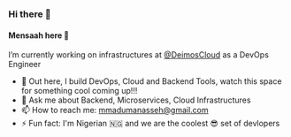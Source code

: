 ### Hi there 👋

<!--
**MeNsaaH/MeNsaaH** is a ✨ _special_ ✨ repository because its `README.md` (this file) appears on your GitHub profile.

Here are some ideas to get you started:
-->
#### Mensaah here 👋
I’m currently working on infrastructures at [@DeimosCloud](https://deimos.io) as a DevOps Engineer

- 🔭 Out here, I build DevOps, Cloud and Backend Tools, watch this space for something cool coming up!!!
- 💬 Ask me about Backend, Microservices, Cloud Infrastructures
- 📫 How to reach me: mmadumanasseh@gmail.com
- ⚡ Fun fact: I'm Nigerian 🇳🇬️ and we are the coolest 😎 set of devlopers
